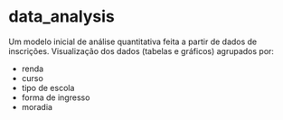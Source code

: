# data_analysis

Um modelo inicial de análise quantitativa feita a partir de dados de inscrições. Visualização dos dados (tabelas e gráficos) agrupados por:
- renda
- curso
- tipo de escola
- forma de ingresso
- moradia
